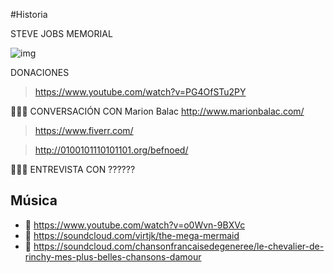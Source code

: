#Historia

STEVE JOBS MEMORIAL

![img](http://i1.kym-cdn.com/photos/images/newsfeed/000/182/525/sjdead.jpg)

DONACIONES

> https://www.youtube.com/watch?v=PG4OfSTu2PY

👩🏿‍💻 CONVERSACIÓN CON Marion Balac http://www.marionbalac.com/

> https://www.fiverr.com/

> http://0100101110101101.org/befnoed/

👨🏿‍💻 ENTREVISTA CON ??????

## Música

- 🎼 https://www.youtube.com/watch?v=o0Wvn-9BXVc
- 🎼 https://soundcloud.com/virtjk/the-mega-mermaid
- 🎼 https://soundcloud.com/chansonfrancaisedegeneree/le-chevalier-de-rinchy-mes-plus-belles-chansons-damour

